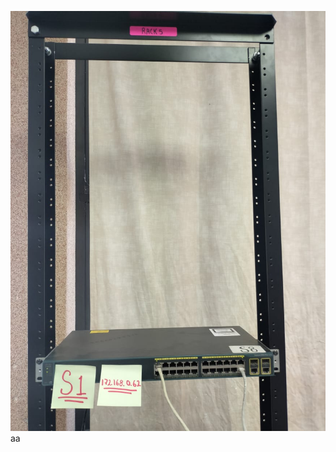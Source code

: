 ![Aquí se muestraAAAAAAAAAAAAAAAAAAAAAAAAAAAAAAAAAAAAAAAAAAAAAAAAAAA](imagenes/Topologiafisica.jpg) 
aa
